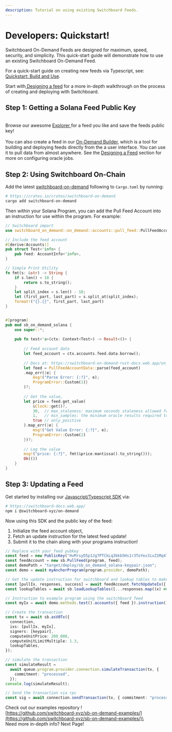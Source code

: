 ```yaml
---
description: Tutorial on using existing Switchboard Feeds.
---
```


# Developers: Quickstart!

Switchboard On-Demand Feeds are designed for maximum, speed, security, and simplicity. This quick-start guide will demonstrate how to use an existing Switchboard On-Demand Feed.&#x20;

For a quick-start guide on creating new feeds via Typescript, see: [Quickstart: Build and Use](broken-reference).

Start with[ Designing a feed](designing-a-feed-svm.md) for a more in-depth walkthrough on the process of creating and deploying with Switchboard.&#x20;

## Step 1: Getting a Solana Feed Public Key

\
Browse our awesome [Explorer ](https://ondemand.switchboard.xyz/)for a feed you like and save the feeds public key! \
\
You can also create a feed in our [On-Demand Builder](https://ondemand.switchboard.xyz/solana/mainnet/build), which is a tool for building and deploying feeds directly from the a user interface. You can use it to pull data from almost anywhere. See the [Designing a Feed](../switchboard-on-evm/designing-a-feed-evm.md) section for more on configuring oracle jobs.

## Step 2: Using Switchboard On-Chain

Add the latest [switchboard-on-demand](https://crates.io/crates/switchboard-on-demand) following to `Cargo.toml` by running:

```bash
# https://crates.io/crates/switchboard-on-demand
cargo add switchboard-on-demand 
```

Then within your Solana Program, you can add the Pull Feed Account into an instruction for use within the program. For example:

```rust
// Switchboard import
use switchboard_on_demand::on_demand::accounts::pull_feed::PullFeedAccountData;

// Include the feed account
#[derive(Accounts)]
pub struct Test<'info> {
    pub feed: AccountInfo<'info>,
}

// Simple Print Utility 
fn fmt(s: &str) -> String {
    if s.len() < 18 {
        return s.to_string();
    }
    let split_index = s.len() - 18;
    let (first_part, last_part) = s.split_at(split_index);
    format!("{}.{}", first_part, last_part)
}


#[program]
pub mod sb_on_demand_solana {
    use super::*;
    
    pub fn test<'a>(ctx: Context<Test>) -> Result<()> {
    
        // Feed account data
        let feed_account = ctx.accounts.feed.data.borrow();
        
        // Docs at: https://switchboard-on-demand-rust-docs.web.app/on_demand/accounts/pull_feed/struct.PullFeedAccountData.html
        let feed = PullFeedAccountData::parse(feed_account)
        .map_err(|e| {
            msg!("Parse Error: {:?}", e);
            ProgramError::Custom(1)}
        )?;
        
        // Get the value, 
        let price = feed.get_value(
            &Clock::get()?,
            30,  // max_staleness: maximum seconds staleness allowed for updates to remain valid in samples
            1,   // min_samples: the minimum oracle results required to produce a valid price
            true // only_positive
        ).map_err(|e| {
            msg!("Get Value Error: {:?}", e);
            ProgramError::Custom(2)
        })?;
        
        // Log the value
        msg!("price: {:?}", fmt(&price.mantissa().to_string()));
        Ok(())
    }
}
```

## Step 3: Updating a Feed

Get started by installing our [Javascript/Typescript SDK](https://switchboard-docs.web.app/) via:

```bash
# https://switchboard-docs.web.app/
npm i @switchboard-xyz/on-demand
```

Now using this SDK and the public key of the feed:

1. Initialize the feed account object,&#x20;
2. Fetch an update instruction for the latest feed update!
3. Submit it to the chain along with your programs instruction!

```typescript
// Replace with your feed pubkey
const feed = new PublicKey("HvMrsyD5p1Jg7PTCkLq3bkb5Hs1r3ToYex3ixZ1Mq47A");
const feedAccount = new sb.PullFeed(program, feed);
const demoPath = "target/deploy/sb_on_demand_solana-keypair.json";
const demo = await myAnchorProgram(program.provider, demoPath);

// Get the update instruction for switchboard and lookup tables to make the instruction lighter
const [pullIx, responses, success] = await feedAccount.fetchUpdateIx({ numSignatures: 3 });
const lookupTables = await sb.loadLookupTables([...responses.map((x) => x.oracle), feedAccount]);

// Instruction to example program using the switchboard feed
const myIx = await demo.methods.test().accounts({ feed }).instruction();

// Create the transaction
const tx = await sb.asV0Tx({
  connection,
  ixs: [pullIx, myIx],
  signers: [keypair],
  computeUnitPrice: 200_000,
  computeUnitLimitMultiple: 1.3,
  lookupTables,
});

// simulate the transaction
const simulateResult =
  await queue.program.provider.connection.simulateTransaction(tx, {
    commitment: "processed",
  });
console.log(simulateResult);

// Send the transaction via rpc 
const sig = await connection.sendTransaction(tx, { commitment: "processed" });
```

Check out our examples repository !\
[https://github.com/switchboard-xyz/sb-on-demand-examples/](https://github.com/switchboard-xyz/sb-on-demand-examples/)\
\
Need more in-depth info? Next Page!
